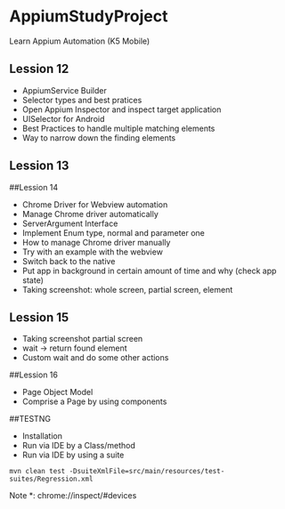 # AppiumStudyProject
 Learn Appium Automation (K5 Mobile)
## Lession 12
- AppiumService Builder
- Selector types and best pratices
- Open Appium Inspector and inspect target application
- UISelector for Android
- Best Practices to handle multiple matching elements
- Way to narrow down the finding elements
## Lession 13

##Lession 14
- Chrome Driver for Webview automation
- Manage Chrome driver automatically
- ServerArgument Interface
- Implement Enum type, normal and parameter one
- How to manage Chrome driver manually
- Try with an example with the webview
- Switch back to the native
- Put app in background in certain amount of time and why (check app state)
- Taking screenshot: whole screen, partial screen, element

## Lession 15
- Taking screenshot partial screen
- wait -> return found element
- Custom wait and do some other actions

##Lession 16
- Page Object Model
- Comprise a Page by using components

##TESTNG
- Installation
- Run via IDE by a Class/method
- Run via IDE by using a suite 
```
mvn clean test -DsuiteXmlFile=src/main/resources/test-suites/Regression.xml
```


Note *:
chrome://inspect/#devices


